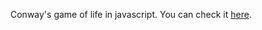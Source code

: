 Conway's game of life in javascript. You can check it [here](http://metafyzik.github.io/Game-of-life/).
